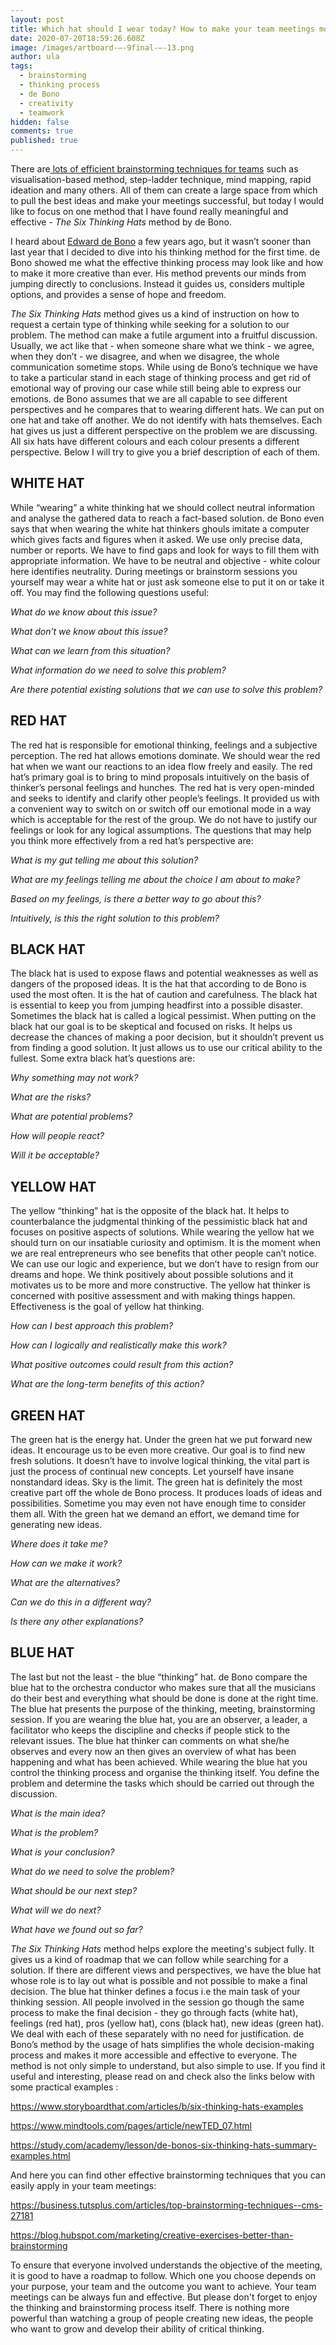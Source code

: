 ```yaml
---
layout: post
title: Which hat should I wear today? How to make your team meetings more effective
date: 2020-07-20T18:59:26.608Z
image: /images/artboard-–-9final-–-13.png
author: ula
tags:
  - brainstorming
  - thinking process
  - de Bono
  - creativity
  - teamwork
hidden: false
comments: true
published: true
---
```

There are[ lots of efficient brainstorming techniques for teams](https://www.wework.com/ideas/worklife/effective-brainstorming-techniques) such as visualisation-based method, step-ladder technique, mind mapping, rapid ideation and many others. All of them can create a large space from which to pull the best ideas and make your meetings successful, but today I would like to focus on one method that I have found really meaningful and effective - *The Six Thinking Hats* method by de Bono.

I heard about [Edward de Bono](https://www.edwddebono.com/) a few years ago, but it wasn’t sooner than last year that I decided to dive into his thinking method for the first time. de Bono showed me what the effective thinking process may look like and how to make it more creative than ever. His method prevents our minds from jumping directly to conclusions. Instead it guides us, considers multiple options, and provides a sense of hope and freedom.

*The Six Thinking Hats* method gives us a kind of instruction on how to request a certain type of thinking while seeking for a solution to our problem. The method can make a futile argument into a fruitful discussion. Usually, we act like that - when someone share what we think - we agree, when they don’t - we disagree, and when we disagree, the whole communication sometime stops. While using de Bono’s technique we have to take a particular stand in each stage of thinking process and get rid of emotional way of proving our case while still being able to express our emotions. de Bono assumes that we are all capable to see different perspectives and he compares that to wearing different hats. We can put on one hat and take off another. We do not identify with hats themselves. Each hat gives us just a different perspective on the problem we are discussing. All six hats have different colours and each colour presents a different perspective. Below I will try to give you a brief description of each of them.

## **WHITE HAT**

While “wearing” a white thinking hat we should collect neutral information and analyse the gathered data to reach a fact-based solution. de Bono even says that when wearing the white hat thinkers ghouls imitate a computer which gives facts and figures when it asked. We use only precise data, number or reports. We have to find gaps and look for ways to fill them with appropriate information. We have to be neutral and objective - white colour here identifies neutrality. During meetings or brainstorm sessions you yourself may wear a white hat or just ask someone else to put it on or take it off.  You may find the following questions useful: 

*What do we know about this issue?*

*What don’t we know about this issue?*

*What can we learn from this situation?*

*What information do we need to solve this problem?*

*Are there potential existing solutions that we can use to solve this problem?*

## **RED HAT**

The red hat is responsible for emotional thinking, feelings and a subjective perception. The red hat allows emotions dominate. We should wear the red hat when we want our reactions to an idea flow freely and easily. The red hat’s primary goal is to bring to mind proposals intuitively on the basis of thinker’s personal feelings and hunches. The red hat is very open-minded and seeks to identify and clarify other people’s feelings. It provided us with a convenient way to switch on or switch off our emotional mode in a way which is acceptable for the rest of the group. We do not have to justify our feelings or look for any logical assumptions.  The questions that may help you think more effectively from a red hat’s perspective are: 

*What is my gut telling me about this solution?*

*What are my feelings telling me about the choice I am about to make?*

*Based on my feelings, is there a better way to go about this?*

*Intuitively, is this the right solution to this problem?*

## **BLACK HAT**

The black hat is used to expose flaws and potential weaknesses as well as dangers of  the proposed ideas. It is the hat that according to de Bono is used the most often. It is the hat of caution and carefulness. The black hat is essential to keep you from jumping headfirst into a possible disaster. Sometimes the black hat is called a logical pessimist. When putting on the black hat our goal is to be skeptical and focused on risks. It helps us decrease the chances of making a poor decision, but it shouldn’t prevent us from finding a good solution. It just allows us to use our critical ability to the fullest.  Some extra black hat’s questions are: 

*Why something may not work?* 

*What are the risks?* 

*What are potential problems?*

*How will people react?* 

*Will it be acceptable?*

## **YELLOW HAT**

The yellow “thinking” hat is the opposite of the black hat. It helps to counterbalance the judgmental thinking of the pessimistic black hat and focuses on positive aspects of  solutions. While wearing the yellow hat we should turn on our insatiable curiosity and optimism. It is the moment when we are real entrepreneurs who see benefits that other people can’t notice. We can use our logic and experience, but we don’t have to resign from our dreams and hope. We think positively about possible solutions and it motivates us to be more and more constructive. The yellow hat thinker  is concerned with positive assessment and with making things happen. Effectiveness is the goal of yellow hat thinking. 

*How can I best approach this problem?*

*How can I logically and realistically make this work?*

*What positive outcomes could result from this action?*

*What are the long-term benefits of this action?*

## **GREEN HAT**

The green hat is the energy hat. Under the green hat we put forward new ideas.  It encourage us to be even more creative. Our goal is to find new fresh solutions. It doesn’t have to involve logical thinking, the vital part is just the process of continual new concepts. Let yourself have insane nonstandard ideas. Sky is the limit. The green hat is definitely the most creative part off the whole de Bono process. It produces loads of ideas and possibilities. Sometime you may even not have enough time to consider them all. With the green hat we demand an effort, we demand time for generating new ideas. 

*Where does it take me?* 

*How can we make it work?*

*What are the alternatives?* 

*Can we do this in a different way?*

*Is there any other explanations?*

## **BLUE HAT**

The last but not the least - the blue “thinking” hat. de Bono compare the blue hat to the orchestra conductor who makes sure that all the musicians do their best and everything what should be done is done at the right time. The blue hat presents the purpose of the thinking, meeting, brainstorming session. If you are wearing the blue hat, you are an observer, a leader, a facilitator who keeps the discipline and checks if people stick to the relevant issues. The blue hat thinker can comments on what she/he observes and every now an then gives an overview of what has been happening and what has been achieved. While wearing the blue hat you control the thinking process and organise the thinking itself. You define the problem and determine the tasks which should be carried out through the discussion. 

*What is the main idea?* 

*What is the problem?* 

*What is your conclusion?*

*What do we need to solve the problem?* 

*What should be our next step?* 

*What will we do next?* 

*What have we found out so far?*

*The Six Thinking Hats* method helps explore the meeting's subject fully. It gives us a kind of roadmap that we can follow while searching for a solution. If there are different views and perspectives, we have the blue hat whose role is to lay out what is possible and not possible to make a final decision. The blue hat thinker defines a focus i.e the main task of your thinking session. All people involved in the session go though the same process to make the final decision - they go through facts (white hat), feelings (red hat), pros (yellow hat), cons (black hat), new ideas (green hat). We deal with each of these separately with no need for justification.  de Bono’s method by the usage of hats simplifies the whole decision-making process and makes it more accessible and effective to everyone. The method is not only simple to understand, but also simple to use. If you find it useful and interesting, please read on and check also the links below with some practical examples : 

<https://www.storyboardthat.com/articles/b/six-thinking-hats-examples>

<https://www.mindtools.com/pages/article/newTED_07.html>

<https://study.com/academy/lesson/de-bonos-six-thinking-hats-summary-examples.html>

And here you can find other effective brainstorming techniques that you can easily apply in your team meetings: 

<https://business.tutsplus.com/articles/top-brainstorming-techniques--cms-27181>

<https://blog.hubspot.com/marketing/creative-exercises-better-than-brainstorming>

To ensure that everyone involved understands the objective of the meeting, it is good to have a roadmap to follow. Which one you choose depends on your  purpose, your team and the outcome you want to achieve. Your team meetings can be always fun and effective. But please don't forget to enjoy the thinking and brainstorming process itself. There is nothing more powerful than watching a group of people creating new ideas, the people who want to grow and develop their ability of critical thinking.